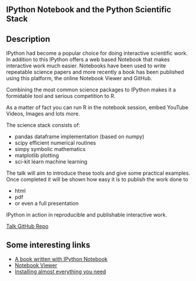 IPython Notebook and the Python Scientific Stack
-------------------------------------------------
Description
-------------
IPython had become a popular choice for doing interactive scientific work. 
In addition to this IPython offers a web based Notebook that makes interactive work much easier.
Notebooks have been used to write repeatable science papers and more recently a book has been published using this platform, the online Notebook Viewer and GitHub.

Combining the most common science packages to IPython makes it a formidable tool and serious competition to R.

As a matter of fact you can run R in the notebook session, embed YouTube Videos, Images and lots more.

The science stack consists of:
* pandas		dataframe implementation (based on numpy)
* scipy			efficient numerical routines
* simpy			symbolic mathematics
* matplotlib	plotting
* sci-kit 		learn machine learning

The talk will aim to introduce these tools and give some practical examples. Once completed it will be shown how easy it is to publish the work done to 
* html
* pdf
* or even a full presentation

IPython in action in reproducible and publishable interactive work.

[Talk GitHub Repo](https://github.com/Tooblippe/zapycon2013_ipython_science/)

Some interesting links
-----------------------
* [A book written with IPython Notebook](http://camdavidsonpilon.github.io/Probabilistic-Programming-and-Bayesian-Methods-for-Hackers/)
* [Notebook Viewer](http://nbviewer.ipython.org/)
* [Installing almost everything you need](http://www.continuum.io/downloads)
